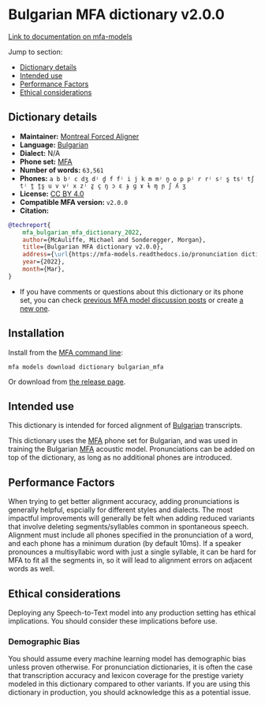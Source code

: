 
# Bulgarian MFA dictionary v2.0.0

[Link to documentation on mfa-models](https://mfa-models.readthedocs.io/en/main/dictionary/bulgarian_mfa.html)

Jump to section:

- [Dictionary details](#dictionary-details)
- [Intended use](#intended-use)
- [Performance Factors](#performance-factors)
- [Ethical considerations](#ethical-considerations)

## Dictionary details

- **Maintainer:** [Montreal Forced Aligner](https://montreal-forced-aligner.readthedocs.io/)
- **Language:** [Bulgarian](https://en.wikipedia.org/wiki/Bulgarian_language)
- **Dialect:** N/A
- **Phone set:** [MFA](https://mfa-models.readthedocs.io/en/refactor/mfa_phone_set.html#bulgarian)
- **Number of words:** `63,561`
- **Phones:** `a b bʲ c dʒ dʲ d̪ f fʲ i j k m mʲ n̪ o p pʲ r rʲ sʲ s̪ tsʲ tʃ tʲ t̪ t̪s̪ u v vʲ x zʲ z̪ ç ŋ ɔ ɛ ɟ ɡ ɤ ɫ ɱ ɲ ʃ ʎ ʒ`
- **License:** [CC BY 4.0](https://github.com/MontrealCorpusTools/mfa-models/tree/main/dictionary/bulgarian/MFA/v2.0.0/LICENSE)
- **Compatible MFA version:** `v2.0.0`
- **Citation:**

```bibtex
@techreport{
	mfa_bulgarian_mfa_dictionary_2022,
	author={McAuliffe, Michael and Sonderegger, Morgan},
	title={Bulgarian MFA dictionary v2.0.0},
	address={\url{https://mfa-models.readthedocs.io/pronunciation dictionary/Bulgarian/Bulgarian MFA dictionary v2_0_0.html}},
	year={2022},
	month={Mar},
}
```

- If you have comments or questions about this dictionary or its phone set, you can check [previous MFA model discussion posts](https://github.com/MontrealCorpusTools/mfa-models/discussions?discussions_q=Bulgarian+MFA+dictionary+v2.0.0) or create [a new one](https://github.com/MontrealCorpusTools/mfa-models/discussions/new).

## Installation

Install from the [MFA command line](https://montreal-forced-aligner.readthedocs.io/en/latest/user_guide/models/index.html):

```
mfa models download dictionary bulgarian_mfa
```

Or download from [the release page](https://github.com/MontrealCorpusTools/mfa-models/releases/tag/dictionary-bulgarian_mfa-v2.0.0).

## Intended use

This dictionary is intended for forced alignment of [Bulgarian](https://en.wikipedia.org/wiki/Bulgarian_language) transcripts.

This dictionary uses the [MFA](https://mfa-models.readthedocs.io/en/refactor/mfa_phone_set.html#bulgarian) phone set for Bulgarian, and was used in training the Bulgarian [MFA](https://mfa-models.readthedocs.io/en/refactor/mfa_phone_set.html#bulgarian) acoustic model.
Pronunciations can be added on top of the dictionary, as long as no additional phones are introduced.

## Performance Factors

When trying to get better alignment accuracy, adding pronunciations is generally helpful, espcially for different styles and dialects.
The most impactful improvements will generally be felt when adding reduced variants that
involve deleting segments/syllables common in spontaneous speech.  Alignment must include all phones specified in the pronunciation of a word, and each phone has
a minimum duration (by default 10ms). If a speaker pronounces a multisyllabic word with just a single syllable, it can be hard for MFA to fit all the segments in,
so it will lead to alignment errors on adjacent words as well.

## Ethical considerations

Deploying any Speech-to-Text model into any production setting has ethical implications. You should consider these implications before use.

### Demographic Bias

You should assume every machine learning model has demographic bias unless proven otherwise.
For pronunciation dictionaries, it is often the case that transcription accuracy and lexicon coverage for the prestige variety modeled in this dictionary compared to other variants.
If you are using this dictionary in production, you should acknowledge this as a potential issue.

